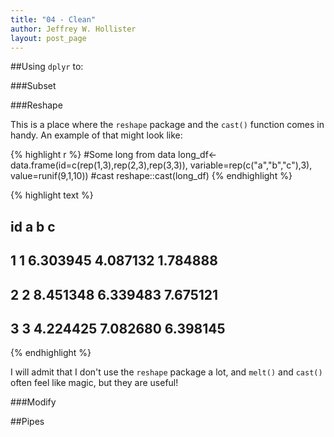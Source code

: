 ```yaml
---
title: "04 - Clean"
author: Jeffrey W. Hollister
layout: post_page
---
```


##Using `dplyr`	to: 

###Subset

###Reshape

This is a place where the `reshape` package and the `cast()` function comes in handy.   An example of that might look like:


{% highlight r %}
#Some long from data
long_df<-data.frame(id=c(rep(1,3),rep(2,3),rep(3,3)),
                    variable=rep(c("a","b","c"),3),
                    value=runif(9,1,10))
#cast
reshape::cast(long_df)
{% endhighlight %}



{% highlight text %}
##   id        a        b        c
## 1  1 6.303945 4.087132 1.784888
## 2  2 8.451348 6.339483 7.675121
## 3  3 4.224425 7.082680 6.398145
{% endhighlight %}

I will admit that I don't use the `reshape` package a lot, and `melt()` and `cast()` often feel like magic, but they are useful!

###Modify

##Pipes

